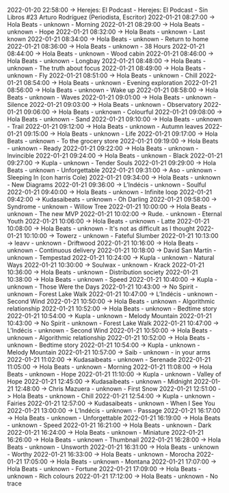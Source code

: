 2022-01-20 22:58:00 -> Herejes: El Podcast - Herejes: El Podcast - Sin Libros #23 Arturo Rodríguez (Periodista, Escritor)
2022-01-21 08:27:00 -> Hola Beats - unknown - Morning
2022-01-21 08:29:00 -> Hola Beats - unknown - Hope
2022-01-21 08:32:00 -> Hola Beats - unknown - Last known
2022-01-21 08:34:00 -> Hola Beats - unknown - Return to home
2022-01-21 08:36:00 -> Hola Beats - unknown - 38 Hours
2022-01-21 08:44:00 -> Hola Beats - unknown - Wood cabin
2022-01-21 08:46:00 -> Hola Beats - unknown - Longbay
2022-01-21 08:48:00 -> Hola Beats - unknown - The truth about focus
2022-01-21 08:49:00 -> Hola Beats - unknown - Fly
2022-01-21 08:51:00 -> Hola Beats - unknown - Chill
2022-01-21 08:54:00 -> Hola Beats - unknown - Evening exploration
2022-01-21 08:56:00 -> Hola Beats - unknown - Wake up
2022-01-21 08:58:00 -> Hola Beats - unknown - Waves
2022-01-21 09:01:00 -> Hola Beats - unknown - Silence
2022-01-21 09:03:00 -> Hola Beats - unknown - Observatory
2022-01-21 09:06:00 -> Hola Beats - unknown - Colourful
2022-01-21 09:08:00 -> Hola Beats - unknown - Sand
2022-01-21 09:10:00 -> Hola Beats - unknown - Trail
2022-01-21 09:12:00 -> Hola Beats - unknown - Autumn leaves
2022-01-21 09:15:00 -> Hola Beats - unknown - Life
2022-01-21 09:17:00 -> Hola Beats - unknown - To the grocery store
2022-01-21 09:19:00 -> Hola Beats - unknown - Ready
2022-01-21 09:22:00 -> Hola Beats - unknown - Invincible
2022-01-21 09:24:00 -> Hola Beats - unknown - Black
2022-01-21 09:27:00 -> Kupla - unknown - Tender Souls
2022-01-21 09:29:00 -> Hola Beats - unknown - Unforgettable
2022-01-21 09:31:00 -> Aso - unknown - Sleeping In (con harris Cole)
2022-01-21 09:34:00 -> Hola Beats - unknown - New Diagrams
2022-01-21 09:36:00 -> L’Indécis - unknown - Soulful
2022-01-21 09:40:00 -> Hola Beats - unknown - Infinite loop
2022-01-21 09:42:00 -> Kudasaibeats - unknown - Oh Darling
2022-01-21 09:58:00 -> Syndrome - unknown - Willow Tree
2022-01-21 10:00:00 -> Hola Beats - unknown - The new MVP
2022-01-21 10:02:00 -> Rude. - unknown - Eternal Youth
2022-01-21 10:06:00 -> Hola Beats - unknown - Latte
2022-01-21 10:08:00 -> Hola Beats - unknown - It's not as difficult as I thought
2022-01-21 10:10:00 -> Towerz - unknown - Fateful Slumber
2022-01-21 10:13:00 -> leavv - unknown - Driftwood
2022-01-21 10:16:00 -> Hola Beats - unknown - Continuous delivery
2022-01-21 10:18:00 -> David San Martín - unknown - Tempestad
2022-01-21 10:24:00 -> Kupla - unknown - Natural Ways
2022-01-21 10:30:00 -> Soulwax - unknown - Krack
2022-01-21 10:36:00 -> Hola Beats - unknown - Distribution society
2022-01-21 10:38:00 -> Hola Beats - unknown - Speed
2022-01-21 10:40:00 -> Kupla - unknown - Those Were the Days
2022-01-21 10:43:00 -> No Spirit - unknown - Forest Lake Walk
2022-01-21 10:47:00 -> L’Indécis - unknown - Second Wind
2022-01-21 10:50:00 -> Hola Beats - unknown - Algorithmic relationship
2022-01-21 10:52:00 -> Hola Beats - unknown - Bedtime story
2022-01-21 10:54:00 -> Kupla - unknown - Melody Mountain
2022-01-21 10:43:00 -> No Spirit - unknown - Forest Lake Walk
2022-01-21 10:47:00 -> L’Indécis - unknown - Second Wind
2022-01-21 10:50:00 -> Hola Beats - unknown - Algorithmic relationship
2022-01-21 10:52:00 -> Hola Beats - unknown - Bedtime story
2022-01-21 10:54:00 -> Kupla - unknown - Melody Mountain
2022-01-21 10:57:00 -> Saib - unknown - in your arms
2022-01-21 11:02:00 -> Kudasaibeats - unknown - Serenade
2022-01-21 11:05:00 -> Hola Beats - unknown - Morning
2022-01-21 11:08:00 -> Hola Beats - unknown - Hope
2022-01-21 11:10:00 -> Kupla - unknown - Valley of Hope
2022-01-21 12:45:00 -> Kudasaibeats - unknown - Midnight
2022-01-21 12:48:00 -> Chris Mazuera - unknown - First Snow
2022-01-21 12:51:00 -> Hola Beats - unknown - Chill
2022-01-21 12:54:00 -> Kupla - unknown - Fairies
2022-01-21 12:57:00 -> Kudasaibeats - unknown - When I See You
2022-01-21 13:00:00 -> L’Indécis - unknown - Passage
2022-01-21 16:17:00 -> Hola Beats - unknown - Unforgettable
2022-01-21 16:19:00 -> Hola Beats - unknown - Speed
2022-01-21 16:21:00 -> Hola Beats - unknown - Dark
2022-01-21 16:24:00 -> Hola Beats - unknown - Miniature
2022-01-21 16:26:00 -> Hola Beats - unknown - Thumbnail
2022-01-21 16:28:00 -> Hola Beats - unknown - Unsworth
2022-01-21 16:31:00 -> Hola Beats - unknown - Worthy
2022-01-21 16:33:00 -> Hola Beats - unknown - Morocha
2022-01-21 17:05:00 -> Hola Beats - unknown - Montana
2022-01-21 17:07:00 -> Hola Beats - unknown - Fortune
2022-01-21 17:09:00 -> Hola Beats - unknown - Rich colours
2022-01-21 17:12:00 -> Hola Beats - unknown - No trace
